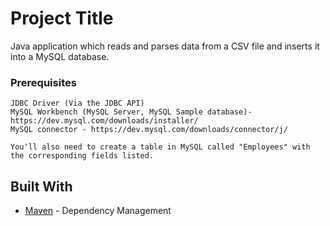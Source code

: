 # Project Title

Java application which reads and parses data from a CSV file and inserts it into a MySQL database. 

### Prerequisites
```
JDBC Driver (Via the JDBC API)
MySQL Workbench (MySQL Server, MySQL Sample database)- https://dev.mysql.com/downloads/installer/ 
MySQL connector - https://dev.mysql.com/downloads/connector/j/

You'll also need to create a table in MySQL called "Employees" with the corresponding fields listed.

```
## Built With
* [Maven](https://maven.apache.org/) - Dependency Management
